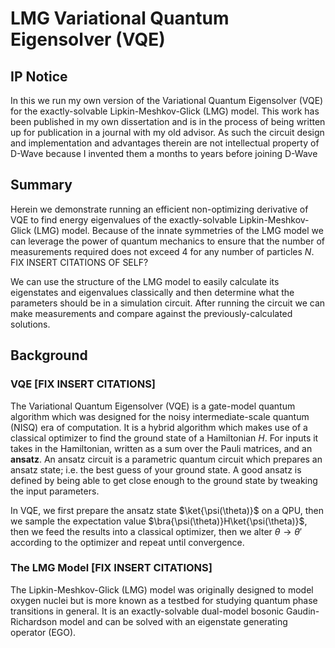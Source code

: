 # LMG Variational Quantum Eigensolver (VQE)
## IP Notice 
In this we run my own version of the Variational Quantum Eigensolver (VQE) for the exactly-solvable Lipkin-Meshkov-Glick (LMG) model. This work has been published in my own dissertation and is in the process of being written up for publication in a journal with my old advisor. As such the circuit design and implementation and advantages therein are not intellectual property of D-Wave because I invented them a months to years before joining D-Wave

## Summary
Herein we demonstrate running an efficient non-optimizing derivative of VQE to find energy eigenvalues of the exactly-solvable Lipkin-Meshkov-Glick (LMG) model. Because of the innate symmetries of the LMG model we can leverage the power of quantum mechanics to ensure that the number of measurements required does not exceed $4$ for any number of particles $N$. FIX INSERT CITATIONS OF SELF?

We can use the structure of the LMG model to easily calculate its eigenstates and eigenvalues classically and then determine what the parameters should be in a simulation circuit. After running the circuit we can make measurements and compare against the previously-calculated solutions.

## Background
### VQE [FIX INSERT CITATIONS]
The Variational Quantum Eigensolver (VQE) is a gate-model quantum algorithm which was designed for the noisy intermediate-scale quantum (NISQ) era of computation. It is a hybrid algorithm which makes use of a classical optimizer to find the ground state of a Hamiltonian $H$. For inputs it takes in the Hamiltonian, written as a sum over the Pauli matrices, and an **ansatz**. An ansatz circuit is a parametric quantum circuit which prepares an ansatz state; i.e. the best guess of your ground state. A good ansatz is defined by being able to get close enough to the ground state by tweaking the input parameters.

In VQE, we first prepare the ansatz state $\ket{\psi(\theta)}$ on a QPU, then we sample the expectation value $\bra{\psi(\theta)}H\ket{\psi(\theta)}$, then we feed the results into a classical optimizer, then we alter $\theta\rightarrow\theta'$ according to the optimizer and repeat until convergence.


### The LMG Model [FIX INSERT CITATIONS]
The Lipkin-Meshkov-Glick (LMG) model was originally designed to model oxygen nuclei but is more known as a testbed for studying quantum phase transitions in general. It is an exactly-solvable dual-model bosonic Gaudin-Richardson model and can be solved with an eigenstate generating operator (EGO). 
